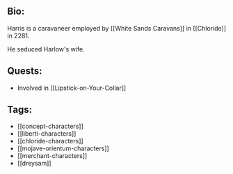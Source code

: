 ## Bio:

Harris is a caravaneer employed by [[White Sands Caravans]] in [[Chloride]] in 2281.

He seduced Harlow's wife.

## Quests:

- Involved in [[Lipstick-on-Your-Collar]]

## Tags:

- [[concept-characters]]
- [[liberti-characters]]
- [[chloride-characters]]
- [[mojave-orientum-characters]]
- [[merchant-characters]]
- [[dreysam]]